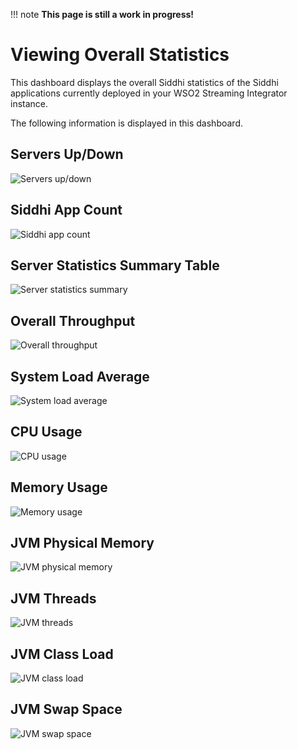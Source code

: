 !!! note
    **This page is still a work in progress!**

# Viewing Overall Statistics

This dashboard displays the overall Siddhi statistics of the Siddhi applications currently deployed in your WSO2 Streaming Integrator instance.
 
The following information is displayed in this dashboard.
 
## Servers Up/Down
 
 ![Servers up/down](../images/streaming-integrator-grafana-dashboard/active_servers_graph.png)
 
## Siddhi App Count
 
 ![Siddhi app count](../images/streaming-integrator-grafana-dashboard/siddhi_app_count.png)
 
## Server Statistics Summary Table
 
 ![Server statistics summary](../images/streaming-integrator-grafana-dashboard/server_statistics_summary.png)
 
## Overall Throughput
 
 ![Overall throughput](../images/streaming-integrator-grafana-dashboard/overall_throughput_graph.png)
 
## System Load Average
 
 ![System load average](../images/streaming-integrator-grafana-dashboard/system_load_average_graph.png)
 
## CPU Usage
 
 ![CPU usage](../images/streaming-integrator-grafana-dashboard/cpu_usage_graph.png)
 
## Memory Usage
 
 ![Memory usage](../images/streaming-integrator-grafana-dashboard/memory_usage_graph.png)
 
## JVM Physical Memory
 
 ![JVM physical memory](../images/streaming-integrator-grafana-dashboard/jvm_physical_memory_usage.png)
 
## JVM Threads
 
 ![JVM threads](../images/streaming-integrator-grafana-dashboard/jvm_threads.png)
 
## JVM Class Load
 
 ![JVM class load](../images/streaming-integrator-grafana-dashboard/jvm_class_load.png)
 
## JVM Swap Space
 
 ![JVM swap space](../images/streaming-integrator-grafana-dashboard/jvm_swap_space.png)


